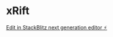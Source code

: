 # xRift

[Edit in StackBlitz next generation editor ⚡️](https://stackblitz.com/~/github.com/bitrifttech/xRift)
